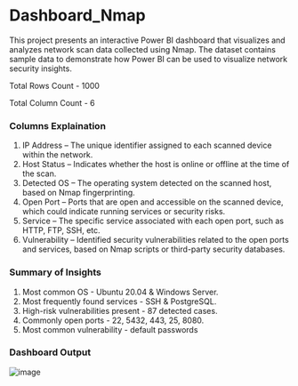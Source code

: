 # Dashboard_Nmap
This project presents an interactive Power BI dashboard that visualizes and analyzes network scan data collected using Nmap. The dataset contains sample data to demonstrate how Power BI can be used to visualize network security insights.

Total Rows Count - 1000

Total Column Count - 6

### Columns Explaination
1. IP Address – The unique identifier assigned to each scanned device within the network.
2. Host Status – Indicates whether the host is online or offline at the time of the scan.
3. Detected OS – The operating system detected on the scanned host, based on Nmap fingerprinting.
4. Open Port – Ports that are open and accessible on the scanned device, which could indicate running services or security risks.
5. Service – The specific service associated with each open port, such as HTTP, FTP, SSH, etc.
6. Vulnerability – Identified security vulnerabilities related to the open ports and services, based on Nmap scripts or third-party security databases.

### Summary of Insights
1. Most common OS - Ubuntu 20.04 & Windows Server.
2. Most frequently found services - SSH & PostgreSQL.
3. High-risk vulnerabilities present - 87 detected cases.
4. Commonly open ports - 22, 5432, 443, 25, 8080.
5. Most common vulnerability - default passwords

### Dashboard Output

![image](https://github.com/user-attachments/assets/a11b560b-219e-4c77-9d1f-41c99d4cb544)

